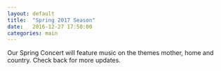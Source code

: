 ```yaml
---
layout: default
title:  "Spring 2017 Season"
date:   2016-12-27 17:50:00
categories: main
---
```


Our Spring Concert will feature music on the themes mother, home and country.    Check back for more updates.
